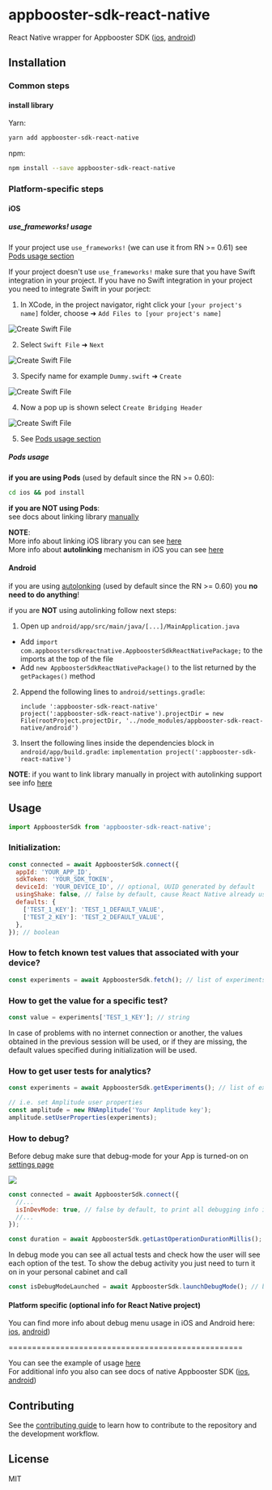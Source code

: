 # appbooster-sdk-react-native

React Native wrapper for Appbooster SDK ([ios](https://github.com/appbooster/appbooster-sdk-ios), [android](https://github.com/appbooster/appbooster-sdk-android))

## Installation

### Common steps

#### install library

Yarn:

```sh
yarn add appbooster-sdk-react-native
```

npm:

```sh
npm install --save appbooster-sdk-react-native
```

### Platform-specific steps

#### iOS

##### use_frameworks! usage

If your project use `use_frameworks!` (we can use it from RN >= 0.61) see [Pods usage section](#pods-usage)

If your project doesn't use `use_frameworks!` make sure that you have Swift integration in your project. If you have no Swift integration in your project you need to integrate Swift in your porject:

1. In XCode, in the project navigator, right click your `[your project's name]` folder, choose ➜ `Add Files to [your project's name]`

![Create Swift File](https://i.imgur.com/00K5UZ1.png)

2. Select `Swift File` ➜ `Next`

![Create Swift File](https://i.imgur.com/Mdc9MLk.png)

3. Specify name for example `Dummy.swift` ➜ `Create`

![Create Swift File](https://i.imgur.com/2HSk7Jp.png)

4. Now a pop up is shown select `Create Bridging Header`

![Create Swift File](https://i.imgur.com/f2zA0n9.png)

5. See [Pods usage section](#pods-usage)

##### Pods usage

**if you are using Pods** (used by default since the RN >= 0.60):

```bash
cd ios && pod install
```

**if you are NOT using Pods**:  
see docs about linking library [manually](https://reactnative.dev/docs/linking-libraries-ios#manual-linking)

**NOTE**:  
More info about linking iOS library you can see [here](https://reactnative.dev/docs/linking-libraries-ios)  
More info about **autolinking** mechanism in iOS you can see [here](https://github.com/react-native-community/cli/blob/master/docs/autolinking.md#platform-ios)

#### Android

if you are using [autolonking](https://github.com/react-native-community/cli/blob/master/docs/autolinking.md#platform-android) (used by default since the RN >= 0.60) you **no need to do anything**!

if you are **NOT** using autolinking follow next steps:

1. Open up `android/app/src/main/java/[...]/MainApplication.java`

- Add `import com.appboostersdkreactnative.AppboosterSdkReactNativePackage;` to the imports at the top of the file
- Add `new AppboosterSdkReactNativePackage()` to the list returned by the `getPackages()` method

2. Append the following lines to `android/settings.gradle`:

   ```android
   include ':appbooster-sdk-react-native'
   project(':appbooster-sdk-react-native').projectDir = new File(rootProject.projectDir, '../node_modules/appbooster-sdk-react-native/android')
   ```

3. Insert the following lines inside the dependencies block in `android/app/build.gradle`: `implementation project(':appbooster-sdk-react-native')`

**NOTE**: if you want to link library manually in project with autolinking support see info [here](https://github.com/react-native-community/cli/blob/master/docs/autolinking.md#how-can-i-disable-autolinking-for-unsupported-library)

## Usage

```js
import AppboosterSdk from 'appbooster-sdk-react-native';
```

### Initialization:

```js
const connected = await AppboosterSdk.connect({
  appId: 'YOUR_APP_ID',
  sdkToken: 'YOUR_SDK_TOKEN',
  deviceId: 'YOUR_DEVICE_ID', // optional, UUID generated by default
  usingShake: false, // false by default, cause React Native already uses shake motion in debug mode for own purposes (show React Native debug window after shaking your device)
  defaults: {
    ['TEST_1_KEY']: 'TEST_1_DEFAULT_VALUE',
    ['TEST_2_KEY']: 'TEST_2_DEFAULT_VALUE',
  },
}); // boolean
```

### How to fetch known test values that associated with your device?

```js
const experiments = await AppboosterSdk.fetch(); // list of experiments (initial fetch to server)
```

### How to get the value for a specific test?

```js
const value = experiments['TEST_1_KEY']; // string
```

In case of problems with no internet connection or another, the values obtained in the previous session will be used, or if they are missing, the default values specified during initialization will be used.

### How to get user tests for analytics?

```js
const experiments = await AppboosterSdk.getExperiments(); // list of experiments (cached values after initial fetch to server)

// i.e. set Amplitude user properties
const amplitude = new RNAmplitude('Your Amplitude key');
amplitude.setUserProperties(experiments);
```

### How to debug?

Before debug make sure that debug-mode for your App is turned-on on [settings page](https://platform.appbooster.com/ab/settings)

![](https://imgproxy.appbooster.com/9ACImnEbmsO822dynjTjcC_B8aXzbbpPQsOgop2PlBs//aHR0cHM6Ly9hcHBib29zdGVyLWNsb3VkLnMzLmV1LWNlbnRyYWwtMS5hbWF6b25hd3MuY29tLzk0N2M5NzdmLTAwY2EtNDA1Yi04OGQ4LTAzOTM4ZjY4OTAzYi5wbmc.png)

```js
const connected = await AppboosterSdk.connect({
  //...
  isInDevMode: true, // false by default, to print all debugging info in the console (you can see logs in XCode or Android Studio)
  //...
});

const duration = await AppboosterSdk.getLastOperationDurationMillis(); // number (the duration of the last operation in milliseconds)
```

In debug mode you can see all actual tests and check how the user will see each option of the test. To show the debug activity you just need to turn it on in your personal cabinet and call

```js
const isDebugModeLaunched = await AppboosterSdk.launchDebugMode(); // boolean
```

#### Platform specific (optional info for React Native project)

You can find more info about debug menu usage in iOS and Android here: [ios](https://github.com/appbooster/appbooster-sdk-ios#how-to-debug), [android](https://github.com/appbooster/appbooster-sdk-android#how-to-debug))

==================================================

You can see the example of usage [here](example)  
For additional info you also can see docs of native Appbooster SDK ([ios](https://github.com/appbooster/appbooster-sdk-ios), [android](https://github.com/appbooster/appbooster-sdk-android))

## Contributing

See the [contributing guide](CONTRIBUTING.md) to learn how to contribute to the repository and the development workflow.

## License

MIT
